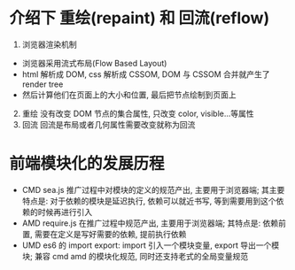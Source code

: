 # 介绍下 重绘(repaint) 和 回流(reflow)

1. 浏览器渲染机制

- 浏览器采用流式布局(Flow Based Layout)
- html 解析成 DOM, css 解析成 CSSOM, DOM 与 CSSOM 合并就产生了 render tree
- 然后计算他们在页面上的大小和位置, 最后把节点绘制到页面上

2. 重绘
   没有改变 DOM 节点的集合属性, 只改变 color, visible...等属性
3. 回流
   回流是布局或者几何属性需要改变就称为回流

# 前端模块化的发展历程

- CMD sea.js 推广过程中对模块的定义的规范产出, 主要用于浏览器端; 其主要特点是: 对于依赖的模块是延迟执行, 依赖可以就近书写, 等到需要用到这个依赖的时候再进行引入
- AMD require.js 在推广过程中规范产出, 主要用于浏览器端; 其特点是: 依赖前置, 需要在定义是写好需要的依赖, 提前执行依赖
- UMD es6 的 import export: import 引入一个模块变量, export 导出一个模块; 兼容 cmd amd 的模块化规范, 同时还支持老式的全局变量规范

#
